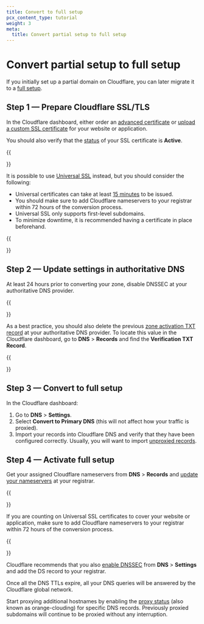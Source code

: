 ```yaml
---
title: Convert to full setup
pcx_content_type: tutorial
weight: 3
meta:
  title: Convert partial setup to full setup
---
```


# Convert partial setup to full setup

If you initially set up a partial domain on Cloudflare, you can later migrate it to a [full setup](/dns/zone-setups/full-setup/).

## Step 1 — Prepare Cloudflare SSL/TLS

In the Cloudflare dashboard, either order an [advanced certificate](/ssl/edge-certificates/advanced-certificate-manager/manage-certificates/) or [upload a custom SSL certificate](/ssl/edge-certificates/custom-certificates/uploading/) for your website or application.

You should also verify that the [status](/ssl/reference/certificate-statuses/) of your SSL certificate is **Active**.

{{<Aside type="note">}}

It is possible to use [Universal SSL](/ssl/edge-certificates/universal-ssl/) instead, but you should consider the following:

* Universal certificates can take at least [15 minutes](/ssl/edge-certificates/universal-ssl/enable-universal-ssl/#full-dns-setup) to be issued.
* You should make sure to add Cloudflare nameservers to your registrar within 72 hours of the conversion process.
* Universal SSL only supports first-level subdomains.
* To minimize downtime, it is recommended having a certificate in place beforehand.

{{</Aside>}}

## Step 2 — Update settings in authoritative DNS

At least 24 hours prior to converting your zone, disable DNSSEC at your authoritative DNS provider.

{{<Aside type="note">}}

As a best practice, you should also delete the previous [zone activation TXT record](/dns/zone-setups/partial-setup/setup/#add-your-domain-to-cloudflare) at your authoritative DNS provider. To locate this value in the Cloudflare dashboard, go to **DNS** > **Records** and find the **Verification TXT Record**.

{{</Aside>}}

## Step 3 — Convert to full setup

In the Cloudflare dashboard:

1.  Go to **DNS** > **Settings**.
2.  Select **Convert to Primary DNS** (this will not affect how your traffic is proxied).
3.  Import your records into Cloudflare DNS and verify that they have been configured correctly. Usually, you will want to import [unproxied records](/dns/manage-dns-records/reference/proxied-dns-records/).

## Step 4 — Activate full setup

Get your assigned Cloudflare nameservers from **DNS** > **Records** and [update your nameservers](/dns/nameservers/update-nameservers/) at your registrar.

{{<Aside type="warning">}}

If you are counting on Universal SSL certificates to cover your website or application, make sure to add Cloudflare nameservers to your registrar within 72 hours of the conversion process.

{{</Aside>}}

Cloudflare recommends that you also [enable DNSSEC](/dns/dnssec/) from **DNS** > **Settings** and add the DS record to your registrar.

Once all the DNS TTLs expire, all your DNS queries will be answered by the Cloudflare global network.

Start proxying additional hostnames by enabling the [proxy status](/dns/manage-dns-records/reference/proxied-dns-records/) (also known as orange-clouding) for specific DNS records. Previously proxied subdomains will continue to be proxied without any interruption.